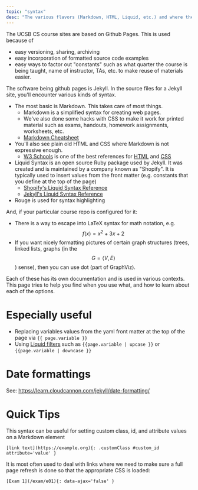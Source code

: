 ```yaml
---
topic: "syntax"
desc: "The various flavors (Markdown, HTML, Liquid, etc.) and where they are used"
---
```


The UCSB CS course sites are based on Github Pages.   This is used because of
* easy versioning, sharing, archiving
* easy incorporation of formatted source code examples
* easy ways to factor out "constants" such as what quarter the course is being taught, name of
    instructor, TAs, etc. to make reuse of materials easier.
    
The software being github pages is Jekyll.  In the source files for a Jekyll site, you'll encounter various kinds of syntax.

* The most basic is Markdown.  This takes care of most things.
   * Markdown is a simplified syntax for creating web pages. 
   * We've also done some hacks with CSS to make it work for printed material such as exams, handouts,
       homework assignments, worksheets, etc.
   * [Markdown Cheatsheet](https://github.com/adam-p/markdown-here/wiki/Markdown-Cheatsheet)
* You'll also see plain old HTML and CSS where Markdown is not expressive enough.
   * [W3 Schools](https://www.w3schools.com) is one of the best references for 
   [HTML](https://www.w3schools.com/html/) and [CSS](https://www.w3schools.com/css/)
* Liquid Syntax is an open source Ruby package used by Jekyll. It was created and is maintained by a 
   company known as "Shopify".   It is typically used to insert values from the front matter (e.g. constants that you define at 
    the top of the page)
    * [Shopify's Liquid Syntax Reference](https://shopify.github.io/liquid/)
    * [Jekyll's Liquid Syntax Reference](https://jekyllrb.com/docs/templates/)
* Rouge is used for syntax highlighting
    
And, if your particular course repo is configured for it:

* There is a way to escape into LaTeX syntax for math notation, e.g. $$ f(x)=x^2 + 3x + 2 $$
* If you want nicely formatting pictures of certain graph structures 
   (trees, linked lists, graphs (in the $$ G=\langle V,E \rangle $$) sense), then you can 
   use dot (part of GraphViz).

Each of these has its own documentation and is used in various contexts.  This page tries to help
you find when you use what, and how to learn about each of the options.

# Especially useful

* Replacing variables values from the yaml front matter at the top of the page via `{{ page.variable }}`
* Using [Liquid filters](https://jekyllrb.com/docs/liquid/filters/) such as `{{page.variable | upcase }}` or `{{page.variable | downcase }}`

# Date formattings

See: <https://learn.cloudcannon.com/jekyll/date-formatting/>

# Quick Tips

This syntax can be useful for setting custom class, id, and attribute values on a Markdown element

```
[link text](https://example.org){: .customClass #custom_id attribute='value' }
```

It is most often used to deal with links where we need to make sure a full page refresh is done so that the appropriate CSS is loaded:

```
[Exam 1](/exam/e01){: data-ajax='false' }
```
